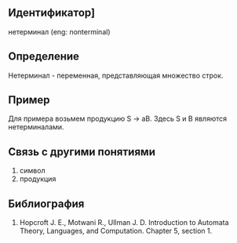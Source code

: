 ## Идентификатор]

нетерминал (eng: nonterminal)

## Определение

Нетерминал - переменная, представляющая множество строк.

## Пример

Для примера возьмем продукцию S -> aB. Здесь S и B являются нетерминалами.

## Связь с другими понятиями

1. символ
2. продукция

## Библиография

1. Hopcroft J. E., Motwani R., Ullman J. D. Introduction to Automata Theory, Languages, and Computation. Chapter 5, section 1.
